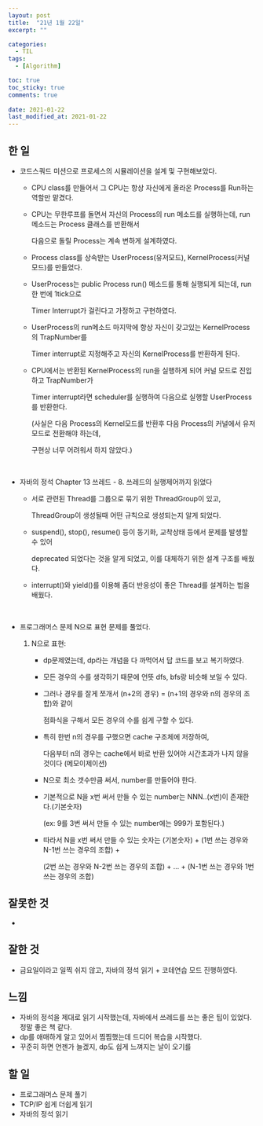 ```yaml
---
layout: post
title:  "21년 1월 22일"
excerpt: ""

categories:
  - TIL
tags:
  - [Algorithm]

toc: true
toc_sticky: true
comments: true
 
date: 2021-01-22
last_modified_at: 2021-01-22
---
```

## 한 일

- 코드스쿼드 미션으로 프로세스의 시뮬레이션을 설계 및 구현해보았다.

  - CPU class를 만들어서 그 CPU는 항상 자신에게 올라온 Process를 Run하는 역할만 맡겼다.

  - CPU는 무한루프를 돌면서 자신의 Process의 run 메소드를 실행하는데, run 메소드는 Process 클래스를 반환해서

    다음으로 돌릴 Process는 계속 변하게 설계하였다.

  - Process class를 상속받는 UserProcess(유저모드), KernelProcess(커널모드)를 만들었다.

  - UserProcess는 public Process run() 메소드를 통해 실행되게 되는데, run 한 번에 1tick으로

    Timer Interrupt가 걸린다고 가정하고 구현하였다.

  - UserProcess의 run메소드 마지막에 항상 자신이 갖고있는 KernelProcess의 TrapNumber를

    Timer interrupt로 지정해주고 자신의 KernelProcess를 반환하게 된다.

  - CPU에서는 반환된 KernelProcess의 run을 실행하게 되어 커널 모드로 진입하고 TrapNumber가

    Timer interrupt라면 scheduler를 실행하여 다음으로 실행할 UserProcess를 반환한다.

    (사실은 다음 Process의 Kernel모드를 반환후 다음 Process의 커널에서 유저모드로 전환해야 하는데,

    구현상 너무 어려워서 하지 않았다.)

<br>

- 자바의 정석 Chapter 13 쓰레드 - 8. 쓰레드의 실행제어까지 읽었다

  - 서로 관련된 Thread를 그룹으로 묶기 위한 ThreadGroup이 있고, 

    ThreadGroup이 생성될때 어떤 규칙으로 생성되는지 알게 되었다.

  - suspend(), stop(), resume() 등이 동기화, 교착상태 등에서 문제를 발생할 수 있어

    deprecated 되었다는 것을 알게 되었고, 이를 대체하기 위한 설계 구조를 배웠다.

  - interrupt()와 yield()를 이용해 좀더 반응성이 좋은 Thread를 설계하는 법을 배웠다.

<br>

- 프로그래머스 문제 N으로 표현 문제를 풀었다.

  1. N으로 표현:

     - dp문제였는데, dp라는 개념을 다 까먹어서 답 코드를 보고 복기하였다.

     - 모든 경우의 수를 생각하기 때문에 언뜻 dfs, bfs랑 비슷해 보일 수 있다.

     - 그러나 경우를 잘게 쪼개서 (n+2의 경우) = (n+1의 경우와 n의 경우의 조합)와 같이

       점화식을 구해서 모든 경우의 수를 쉽게 구할 수 있다.

     - 특히 한번 n의 경우를 구했으면 cache 구조체에 저장하여,

       다음부터 n의 경우는 cache에서 바로 반환 있어야 시간초과가 나지 않을 것이다 (메모이제이션)

     - N으로 최소 갯수만큼 써서, number를 만들어야 한다.

     - 기본적으로 N을 x번 써서 만들 수 있는 number는 NNN..(x번)이 존재한다.(기본숫자)

       (ex: 9를 3번 써서 만들 수 있는 number에는 999가 포함된다.)

     - 따라서 N을 x번 써서 만들 수 있는 숫자는 (기본숫자) + (1번 쓰는 경우와 N-1번 쓰는 경우의 조합) +

       (2번 쓰는 경우와 N-2번 쓰는 경우의 조합) + ... + (N-1번 쓰는 경우와 1번 쓰는 경우의 조합)

## 잘못한 것

- 

## 잘한 것

- 금요일이라고 일찍 쉬지 않고, 자바의 정석 읽기 + 코테연습 모드 진행하였다.

## 느낌

- 자바의 정석을 제대로 읽기 시작했는데, 자바에서 쓰레드를 쓰는 좋은 팁이 있었다. 정말 좋은 책 같다.
- dp를 애매하게 알고 있어서 찜찜했는데 드디어 복습을 시작했다.
- 꾸준히 하면 언젠가 늘겠지, dp도 쉽게 느껴지는 날이 오기를

## 할 일

- 프로그래머스 문제 풀기
- TCP/IP 쉽게 더쉽게 읽기
- 자바의 정석 읽기